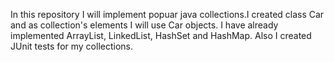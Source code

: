 In this repository I will implement popuar java collections.I created class Car and as collection's elements I will use Car objects. I have already implemented ArrayList, LinkedList, HashSet and HashMap.
Also I created JUnit tests for my collections.
